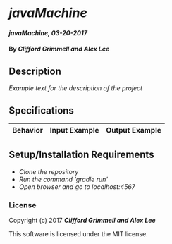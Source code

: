 # _javaMachine_

#### _javaMachine, 03-20-2017_

#### By _**Clifford Grimmell and Alex Lee**_

## Description
_Example text for the description of the project_


## Specifications

| Behavior                   | Input Example     | Output Example    |
| -------------------------- | -----------------:| -----------------:|



## Setup/Installation Requirements

* _Clone the repository_
* _Run the command 'gradle run'_
* _Open browser and go to localhost:4567_


### License

Copyright (c) 2017 **_Clifford Grimmell and Alex Lee_**

This software is licensed under the MIT license.
